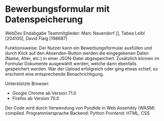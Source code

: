 # Bewerbungsformular mit Datenspeicherung
WebDev Endabgabe
Teammitglieder:
Marc Nauendorf [], Tabea Leibl [204105], David Flaig [198687]

Funktionsweise:
Der Nutzer kann ein Bewerbungsformular ausfüllen und durch Klick auf den Absenden-Button werden die eingegebenen Daten (Name, Alter, etc.) in einer JSON-Datei abgespeichert. Zusätzlich können im Formular Dokumente ausgewählt werden, welche dann ebenfalls gespeichert werden.
War der Upload erfolgreich oder ging etwas schief, so erscheint eine entsprechende Benachrichtigung.

Unterstützte Browser:
- Google Chrome ab Version 71.0
- Firefox ab Version 70.0

Der Code wird durch Verwendung von Pyodide in Web Assembly (WASM) compiled.
Programmiersprache Backend: Python
                   Frontend: HTML, CSS


